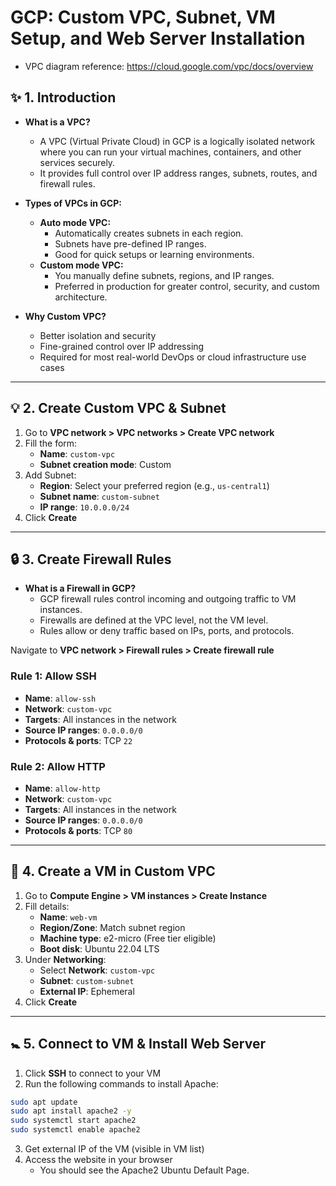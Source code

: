# GCP: Custom VPC, Subnet, VM Setup, and Web Server Installation
  - VPC diagram reference: https://cloud.google.com/vpc/docs/overview
## ✨ 1. Introduction

- **What is a VPC?**
  - A VPC (Virtual Private Cloud) in GCP is a logically isolated network where you can run your virtual machines, containers, and other services securely.
  - It provides full control over IP address ranges, subnets, routes, and firewall rules.

- **Types of VPCs in GCP:**
  - **Auto mode VPC:**
    - Automatically creates subnets in each region.
    - Subnets have pre-defined IP ranges.
    - Good for quick setups or learning environments.
  - **Custom mode VPC:**
    - You manually define subnets, regions, and IP ranges.
    - Preferred in production for greater control, security, and custom architecture.

- **Why Custom VPC?**
  - Better isolation and security
  - Fine-grained control over IP addressing
  - Required for most real-world DevOps or cloud infrastructure use cases

---

## 💡 2. Create Custom VPC & Subnet

1. Go to **VPC network > VPC networks > Create VPC network**
2. Fill the form:
   - **Name**: `custom-vpc`
   - **Subnet creation mode**: Custom
3. Add Subnet:
   - **Region**: Select your preferred region (e.g., `us-central1`)
   - **Subnet name**: `custom-subnet`
   - **IP range**: `10.0.0.0/24`
4. Click **Create**

---

## 🔒 3. Create Firewall Rules

- **What is a Firewall in GCP?**
  - GCP firewall rules control incoming and outgoing traffic to VM instances.
  - Firewalls are defined at the VPC level, not the VM level.
  - Rules allow or deny traffic based on IPs, ports, and protocols.

Navigate to **VPC network > Firewall rules > Create firewall rule**

### Rule 1: Allow SSH

- **Name**: `allow-ssh`
- **Network**: `custom-vpc`
- **Targets**: All instances in the network
- **Source IP ranges**: `0.0.0.0/0`
- **Protocols & ports**: TCP `22`

### Rule 2: Allow HTTP

- **Name**: `allow-http`
- **Network**: `custom-vpc`
- **Targets**: All instances in the network
- **Source IP ranges**: `0.0.0.0/0`
- **Protocols & ports**: TCP `80`

---

## 🚀 4. Create a VM in Custom VPC

1. Go to **Compute Engine > VM instances > Create Instance**
2. Fill details:
   - **Name**: `web-vm`
   - **Region/Zone**: Match subnet region
   - **Machine type**: e2-micro (Free tier eligible)
   - **Boot disk**: Ubuntu 22.04 LTS
3. Under **Networking**:
   - Select **Network**: `custom-vpc`
   - **Subnet**: `custom-subnet`
   - **External IP**: Ephemeral
4. Click **Create**

---

## 🚼 5. Connect to VM & Install Web Server

1. Click **SSH** to connect to your VM
2. Run the following commands to install Apache:

```bash
sudo apt update
sudo apt install apache2 -y
sudo systemctl start apache2
sudo systemctl enable apache2
```
3. Get external IP of the VM (visible in VM list)
4. Access the website in your browser
   - You should see the Apache2 Ubuntu Default Page.
